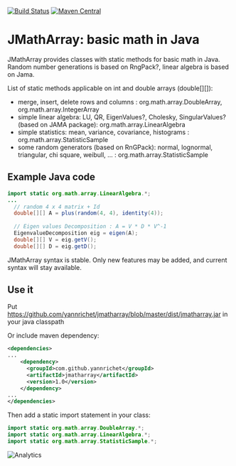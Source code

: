 [![Build Status](https://travis-ci.org/yannrichet/jmatharray.png)](https://travis-ci.org/yannrichet/jmatharray)
[![Maven Central](https://maven-badges.herokuapp.com/maven-central/com.github.yannrichet/JMathArray/badge.svg)](https://maven-badges.herokuapp.com/maven-central/com.github.yannrichet/JMathArray)

# JMathArray: basic math in Java

JMathArray provides classes with static methods for basic math in Java. Random number generations is based on RngPack?, linear algebra is based on Jama.

List of static methods applicable on int and double arrays (double[][]):

* merge, insert, delete rows and columns : org.math.array.DoubleArray, org.math.array.IntegerArray
* simple linear algebra: LU, QR, EigenValues?, Cholesky, SingularValues? (based on JAMA package): org.math.array.LinearAlgebra
* simple statistics: mean, variance, covariance, histograms : org.math.array.StatisticSample
* some random generators (based on RnGPack): normal, lognormal, triangular, chi square, weibull, ... : org.math.array.StatisticSample 

## Example Java code ##
```java
import static org.math.array.LinearAlgebra.*;
...
  // random 4 x 4 matrix + Id
  double[][] A = plus(random(4, 4), identity(4));
                
  // Eigen values Decomposition : A = V * D * V^-1
  EigenvalueDecomposition eig = eigen(A);
  double[][] V = eig.getV();
  double[][] D = eig.getD();
```
JMathArray syntax is stable. Only new features may be added, and current syntax will stay available.

## Use it ##


Put https://github.com/yannrichet/jmatharray/blob/master/dist/jmatharray.jar in your java classpath

Or include maven dependency:
```xml
<dependencies>
...
    <dependency>
      <groupId>com.github.yannrichet</groupId>
      <artifactId>jmatharray</artifactId>
      <version>1.0</version>
    </dependency>
...
</dependencies>
```

Then add a static import statement in your class:
```java
import static org.math.array.DoubleArray.*;
import static org.math.array.LinearAlgebra.*;
import static org.math.array.StatisticSample.*;
```



![Analytics](https://ga-beacon.appspot.com/UA-109580-20/jmatharray)
